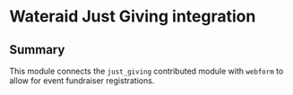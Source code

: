 # Wateraid Just Giving integration
 ## Summary
 This module connects the `just_giving` contributed module with `webform` to
  allow for event fundraiser registrations. 
